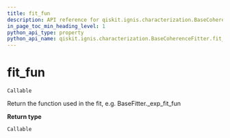 ```yaml
---
title: fit_fun
description: API reference for qiskit.ignis.characterization.BaseCoherenceFitter.fit_fun
in_page_toc_min_heading_level: 1
python_api_type: property
python_api_name: qiskit.ignis.characterization.BaseCoherenceFitter.fit_fun
---
```


# fit\_fun

<span id="qiskit.ignis.characterization.BaseCoherenceFitter.fit_fun" />

`Callable`

Return the function used in the fit, e.g. BaseFitter.\_exp\_fit\_fun

**Return type**

`Callable`

